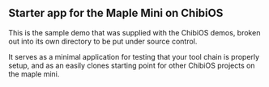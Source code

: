 ## Starter app for the Maple Mini on ChibiOS

This is the sample demo that was supplied with the ChibiOS demos, broken out into its own directory to be put under source control.

It serves as a minimal application for testing that your tool chain is properly setup, and as an easily clones starting point for other ChibiOS projects on the maple mini.

